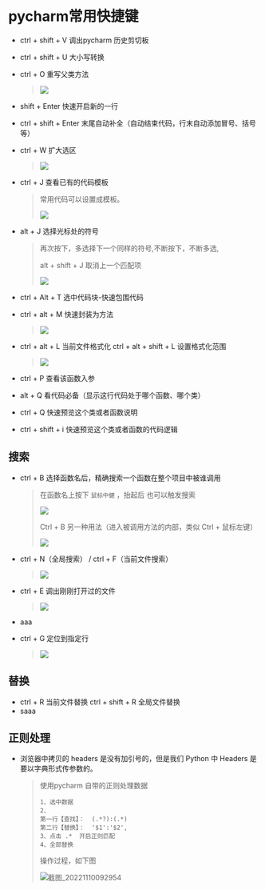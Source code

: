 # pycharm常用快捷键

- ctrl + shift + V          调出pycharm 历史剪切板

- ctrl + shift + U          大小写转换 

- ctrl + O                      重写父类方法

  > ![](http://biji.51automate.cn/blogs/img/pycharm快捷键-重写父类方法ctrl+O.gif)

- shift + Enter             快速开启新的一行

- ctrl + shift + Enter   末尾自动补全（自动结束代码，行末自动添加冒号、括号等）

- ctrl + W                     扩大选区

  > ![](http://biji.51automate.cn/blogs/img/pycharm快捷键-ctrl+W扩大选区.gif)

- ctrl + J                       查看已有的代码模板

  > 常用代码可以设置成模板。
  >
  > ![](http://biji.51automate.cn/blogs/img/pycharm快捷键-设置-查看使用代码模板.gif)

  

- alt + J                         选择光标处的符号 

  > 再次按下，多选择下一个同样的符号,不断按下，不断多选,
  >
  > alt + shift + J 取消上一个匹配项
  >
  > ![](http://biji.51automate.cn/blogs/img/pycharm快捷键-alt+J.gif)

- ctrl + Alt + T              选中代码块-快速包围代码

- ctrl + alt + M             快速封装为方法

  > ![](http://biji.51automate.cn/blogs/img/pycharm快捷键-快速封装为方法-ctrl+alt+M.gif)

- ctrl + alt  +  L  当前文件格式化    ctrl + alt + shift + L  设置格式化范围

  > ![](http://biji.51automate.cn/blogs/img/pycharm快捷键-快速格式化文件代码.gif)    

  

- ctrl +  P                     查看该函数入参

- alt + Q                       看代码必备（显示这行代码处于哪个函数、哪个类）

- ctrl + Q                      快速预览这个类或者函数说明

- ctrl + shift + i            快速预览这个类或者函数的代码逻辑



## 搜索

- ctrl + B                       选择函数名后，精确搜索一个函数在整个项目中被谁调用 

  > 在函数名上按下 `鼠标中健` ，抬起后 也可以触发搜索
  >
  > ![](http://biji.51automate.cn/blogs/img/pycharm快捷键-精确搜索函数在项目被谁调用.gif)
  >
  > 
  >
  > Ctrl + B 另一种用法（进入被调用方法的内部，类似 Ctrl + 鼠标左键）
  >
  > ![](http://biji.51automate.cn/blogs/img/pycharm快捷键-看代码必备-进入函数内部.gif)

- ctrl + N（全局搜索）  /  ctrl  + F（当前文件搜索）       

  > ![](http://biji.51automate.cn/blogs/img/pycharm快捷键-内容搜索ctrl+F-ctrl+N.gif)   

- ctrl + E                    调出刚刚打开过的文件

  > ![](http://biji.51automate.cn/blogs/img/202211101456140.gif)

- aaa

- ctrl + G                    定位到指定行

  > ![](http://biji.51automate.cn/blogs/img/pycharm快捷键-跳转到指定行ctrl+G.gif)

## 替换

- ctrl + R                     当前文件替换          ctrl + shift + R         全局文件替换
- saaa

## 正则处理

- 浏览器中拷贝的 headers 是没有加引号的，但是我们 Python 中 Headers 是要以字典形式传参数的。

  > 使用pycharm 自带的正则处理数据
  >
  > ```
  > 1、选中数据
  > 2、
  > 第一行【查找】：  (.*?):(.*)
  > 第二行【替换】：  '$1':'$2',
  > 3、点击 .*  开启正则匹配 
  > 4、全部替换
  > ```
  >
  > 操作过程，如下图
  >
  > ![截图_20221110092954](http://biji.51automate.cn/blogs/img/pycharm%E5%BF%AB%E6%8D%B7%E9%94%AE-%E6%AD%A3%E5%88%99%E5%A4%84%E7%90%86header%E5%A4%B4.gif)